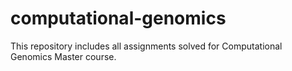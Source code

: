 # computational-genomics
This repository includes all assignments solved for Computational Genomics Master course.
